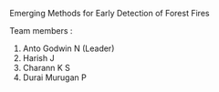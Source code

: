 Emerging Methods for Early Detection of Forest Fires

Team members :
  1. Anto Godwin N (Leader)
  2. Harish J 
  3. Charann K S 
  4. Durai Murugan P
